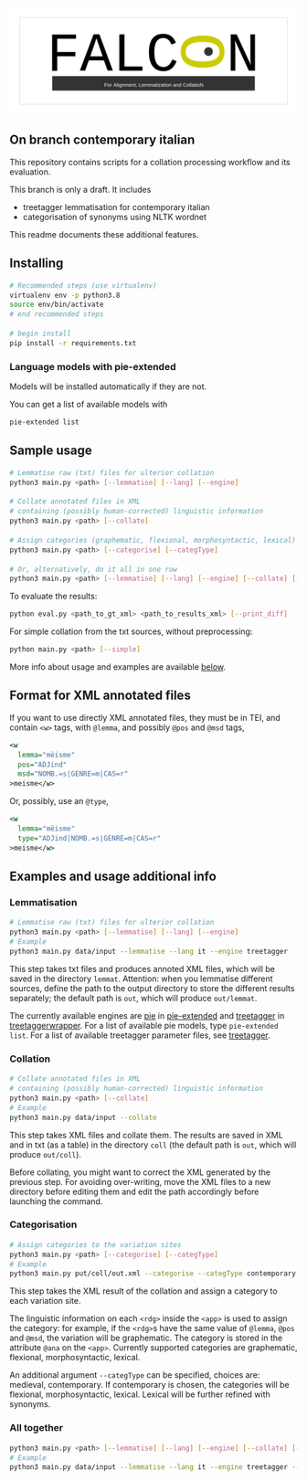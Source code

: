 <img src="logo/falconLogo.png" alt="falcon logo" style="border:none" />

## On branch contemporary italian

This repository contains scripts for a collation processing workflow and its evaluation.

This branch is only a draft. It includes
- treetagger lemmatisation for contemporary italian
- categorisation of synonyms using NLTK wordnet

This readme documents these additional features.


## Installing

```bash
# Recommended steps (use virtualenv)
virtualenv env -p python3.8
source env/bin/activate
# end recommended steps

# begin install
pip install -r requirements.txt
```

### Language models with pie-extended

Models will be installed automatically if they are not. 

You can get a list of available models with

```bash
pie-extended list
```

## Sample usage

```bash
# Lemmatise raw (txt) files for ulterior collation
python3 main.py <path> [--lemmatise] [--lang] [--engine]

# Collate annotated files in XML
# containing (possibly human-corrected) linguistic information
python3 main.py <path> [--collate]

# Assign categories (graphematic, flexional, morphosyntactic, lexical) to the variation sites
python3 main.py <path> [--categorise] [--categType]

# Or, alternatively, do it all in one row
python3 main.py <path> [--lemmatise] [--lang] [--engine] [--collate] [--categorise] [--categType]
```

To evaluate the results:

```bash
python eval.py <path_to_gt_xml> <path_to_results_xml> [--print_diff]
```

For simple collation from the txt sources, without preprocessing:

```bash
python main.py <path> [--simple]
```


More info about usage and examples are available <a href="#info">below</a>.

## Format for XML annotated files

If you want to use directly XML annotated files,
they must be in TEI, and contain `<w>` tags,
with `@lemma`, and possibly `@pos` and `@msd` tags,

```xml
<w 
  lemma="mëisme" 
  pos="ADJind" 
  msd="NOMB.=s|GENRE=m|CAS=r"
>meisme</w>
```
Or, possibly, use an `@type`,

```xml
<w 
  lemma="mëisme"
  type="ADJind|NOMB.=s|GENRE=m|CAS=r"
>meisme</w>
```


<span id="info"></span>
## Examples and usage additional info

### Lemmatisation

```bash
# Lemmatise raw (txt) files for ulterior collation
python3 main.py <path> [--lemmatise] [--lang] [--engine]
# Example
python3 main.py data/input --lemmatise --lang it --engine treetagger
```

This step takes txt files and produces annoted XML files, which will be saved in the directory `lemmat`. Attention: when you lemmatise different sources, define the path to the output directory to store the different results separately; the default path is `out`, which will produce `out/lemmat`.

The currently available engines are [pie](https://github.com/emanjavacas/pie) in [pie-extended](https://pypi.org/project/pie-extended/) and [treetagger](https://cis.uni-muenchen.de/~schmid/tools/TreeTagger/) in [treetaggerwrapper](https://treetaggerwrapper.readthedocs.io/en/latest/). For a list of available pie models, type `pie-extended list`. For a list of available treetagger parameter files, see [treetagger](https://cis.uni-muenchen.de/~schmid/tools/TreeTagger/#parfiles).


### Collation

```bash
# Collate annotated files in XML
# containing (possibly human-corrected) linguistic information
python3 main.py <path> [--collate]
# Example
python3 main.py data/input --collate
```

This step takes XML files and collate them. The results are saved in XML and in txt (as a table) in the directory `coll` (the default path is `out`, which will produce `out/coll`). 

Before collating, you might want to correct the XML generated by the previous step. For avoiding over-writing, move the XML files to a new directory before editing them and edit the path accordingly before launching the command.


### Categorisation

```bash
# Assign categories to the variation sites
python3 main.py <path> [--categorise] [--categType]
# Example
python3 main.py put/coll/out.xml --categorise --categType contemporary
```

This step takes the XML result of the collation and assign a category to each variation site.

The linguistic information on each `<rdg>` inside the `<app>` is used to assign the category: for example, if the `<rdg>`s have the same value of `@lemma`, `@pos` and `@msd`, the variation will be graphematic. The category is stored in the attribute `@ana` on the `<app>`. Currently supported categories are graphematic, flexional, morphosyntactic, lexical.

An additional argument `--categType` can be specified, choices are: medieval, contemporary. If contemporary is chosen, the categories will be flexional, morphosyntactic, lexical. Lexical will be further refined with synonyms.


### All together

```bash
python3 main.py <path> [--lemmatise] [--lang] [--engine] [--collate] [--categorise]
# Example
python3 main.py data/input --lemmatise --lang it --engine treetagger --collate --categorise --categType contemporary
```
